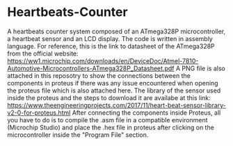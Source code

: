 # Heartbeats-Counter
A heartbeats counter system composed of an ATmega328P microcontroller, a heartbeat sensor and an LCD display. The code is written in assembly language.
For reference, this is the link to datasheet of the ATmega328P from the official website: https://ww1.microchip.com/downloads/en/DeviceDoc/Atmel-7810-Automotive-Microcontrollers-ATmega328P_Datasheet.pdf
A PNG file is also attached in this reposotry to show the connections between the components in proteus if there was any issue encountered when opening the proteus file which is also attached here.
The library of the sensor used inside the proteus and the steps to download it are availabe at this link: https://www.theengineeringprojects.com/2017/11/heart-beat-sensor-library-v2-0-for-proteus.html
After connecting the components inside Proteus, all you have to do is to compile the .asm file in a compatible environment (Microchip Studio) and place the .hex file in proteus after clicking on the microcontroller inside the "Program File" section.
